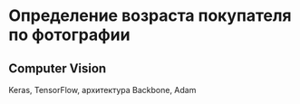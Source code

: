 # Определение возраста покупателя по фотографии 
## Computer Vision
Keras, TensorFlow, архитектура Backbone, Adam
